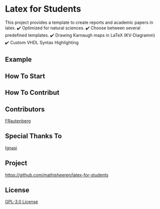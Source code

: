 # Latex for Students
This project provides a template to create reports and academic papers in latex. 
:heavy_check_mark: Optimized for natural sciences.
:heavy_check_mark: Choose between several predefined templates.
:heavy_check_mark: Drawing Karnaugh maps in LaTeX (KV-Diagramm)
:heavy_check_mark: Custom VHDL Syntax Highlighting

## Example

## How To Start

## How To Contribut

## Contributors
[FRautenberg](https://github.com/FRautenberg)

## Special Thanks To
[Ignasi](https://tex.stackexchange.com/users/1952/ignasi)

## Project
https://github.com/mathisheeren/latex-for-students

## License
[GPL-3.0 License](LICENSE.txt)
